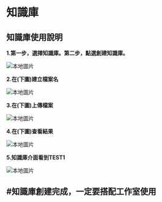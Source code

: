 # 知識庫
## 知識庫使用說明
**1.第一步，選擇知識庫。第二步，點選創建知識庫。**

![本地圖片](.images/FIRST.png "本地圖片示例")

**2.在(下圖)建立檔案名**

![本地圖片](.images/SECOND.png "本地圖片示例")

**3.在(下圖)上傳檔案**

![本地圖片](.images/THIRD.png "本地圖片示例")

**4.在(下圖)查看結果**

![本地圖片](.images/FORTH.png "本地圖片示例")

**5.知識庫介面看到TEST1**

![本地圖片](.images/FIFTH.png "本地圖片示例")



## #知識庫創建完成，一定要搭配工作室使用